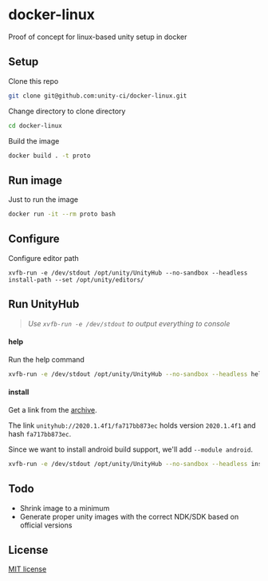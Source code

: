# docker-linux
Proof of concept for linux-based unity setup in docker

## Setup

Clone this repo

```bash
git clone git@github.com:unity-ci/docker-linux.git 
```

Change directory to clone directory

```bash
cd docker-linux
```

Build the image

```bash
docker build . -t proto
```

## Run image

Just to run the image

```bash
docker run -it --rm proto bash
```

## Configure

Configure editor path

```
xvfb-run -e /dev/stdout /opt/unity/UnityHub --no-sandbox --headless install-path --set /opt/unity/editors/
```

## Run UnityHub

> _Use `xvfb-run -e /dev/stdout` to output everything to console_

#### help

Run the help command

```bash
xvfb-run -e /dev/stdout /opt/unity/UnityHub --no-sandbox --headless help
```

#### install

Get a link from the [archive](https://unity3d.com/get-unity/download/archive).

The link `unityhub://2020.1.4f1/fa717bb873ec` holds version `2020.1.4f1` and hash `fa717bb873ec`.

Since we want to install android build support, we'll add `--module android`.

```bash
xvfb-run -e /dev/stdout /opt/unity/UnityHub --no-sandbox --headless install --version 2020.1.4f1 --changeset fa717bb873ec --module android
```

## Todo

- Shrink image to a minimum
- Generate proper unity images with the correct NDK/SDK based on official versions

## License

[MIT license](./LICENSE)
